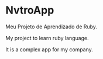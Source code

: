 NvtroApp
========

Meu Projeto de Aprendizado de Ruby.

My project to learn ruby language.

It is a complex app for my company.
